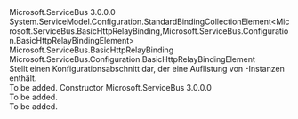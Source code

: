 <Type Name="BasicHttpRelayBindingCollectionElement" FullName="Microsoft.ServiceBus.Configuration.BasicHttpRelayBindingCollectionElement">
  <TypeSignature Language="C#" Value="public class BasicHttpRelayBindingCollectionElement : System.ServiceModel.Configuration.StandardBindingCollectionElement&lt;Microsoft.ServiceBus.BasicHttpRelayBinding,Microsoft.ServiceBus.Configuration.BasicHttpRelayBindingElement&gt;" />
  <TypeSignature Language="ILAsm" Value=".class public auto ansi beforefieldinit BasicHttpRelayBindingCollectionElement extends System.ServiceModel.Configuration.StandardBindingCollectionElement`2&lt;class Microsoft.ServiceBus.BasicHttpRelayBinding, class Microsoft.ServiceBus.Configuration.BasicHttpRelayBindingElement&gt;" />
  <TypeSignature Language="DocId" Value="T:Microsoft.ServiceBus.Configuration.BasicHttpRelayBindingCollectionElement" />
  <TypeSignature Language="VB.NET" Value="Public Class BasicHttpRelayBindingCollectionElement&#xA;Inherits StandardBindingCollectionElement(Of BasicHttpRelayBinding, BasicHttpRelayBindingElement)" />
  <TypeSignature Language="F#" Value="type BasicHttpRelayBindingCollectionElement = class&#xA;    inherit StandardBindingCollectionElement&lt;BasicHttpRelayBinding, BasicHttpRelayBindingElement&gt;" />
  <AssemblyInfo>
    <AssemblyName>Microsoft.ServiceBus</AssemblyName>
    <AssemblyVersion>3.0.0.0</AssemblyVersion>
  </AssemblyInfo>
  <Base>
    <BaseTypeName>System.ServiceModel.Configuration.StandardBindingCollectionElement&lt;Microsoft.ServiceBus.BasicHttpRelayBinding,Microsoft.ServiceBus.Configuration.BasicHttpRelayBindingElement&gt;</BaseTypeName>
    <BaseTypeArguments>
      <BaseTypeArgument TypeParamName="!0">Microsoft.ServiceBus.BasicHttpRelayBinding</BaseTypeArgument>
      <BaseTypeArgument TypeParamName="!1">Microsoft.ServiceBus.Configuration.BasicHttpRelayBindingElement</BaseTypeArgument>
    </BaseTypeArguments>
  </Base>
  <Interfaces />
  <Docs>
    <summary>Stellt einen Konfigurationsabschnitt dar, der eine Auflistung von <see cref="T:Microsoft.ServiceBus.Configuration.BasicHttpRelayBindingElement" />-Instanzen enthält.</summary>
    <remarks>To be added.</remarks>
  </Docs>
  <Members>
    <Member MemberName=".ctor">
      <MemberSignature Language="C#" Value="public BasicHttpRelayBindingCollectionElement ();" />
      <MemberSignature Language="ILAsm" Value=".method public hidebysig specialname rtspecialname instance void .ctor() cil managed" />
      <MemberSignature Language="DocId" Value="M:Microsoft.ServiceBus.Configuration.BasicHttpRelayBindingCollectionElement.#ctor" />
      <MemberSignature Language="VB.NET" Value="Public Sub New ()" />
      <MemberType>Constructor</MemberType>
      <AssemblyInfo>
        <AssemblyName>Microsoft.ServiceBus</AssemblyName>
        <AssemblyVersion>3.0.0.0</AssemblyVersion>
      </AssemblyInfo>
      <Parameters />
      <Docs>
        <summary>To be added.</summary>
        <remarks>To be added.</remarks>
      </Docs>
    </Member>
  </Members>
</Type>